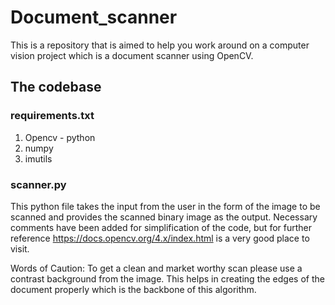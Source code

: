 # Document_scanner
This is a repository that is aimed to help you work around on a computer vision project which is a document scanner using OpenCV.

## The codebase

### requirements.txt
1.  Opencv - python
2.  numpy
3.  imutils

### scanner.py
This python file takes the input from the user in the form of the image to be scanned and provides the scanned binary image as the output.
Necessary comments have been added for simplification of the code, but for further reference https://docs.opencv.org/4.x/index.html is a very good place to visit.

Words of Caution: To get a clean and market worthy scan please use a contrast background from the image. This helps in creating the edges of the document properly which is the backbone of this algorithm.
